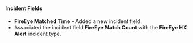 #### Incident Fields
- **FireEye Matched Time** - Added a new incident field.
- Associated the incident field **FireEye Match Count** with the **FireEye HX Alert** incident type.